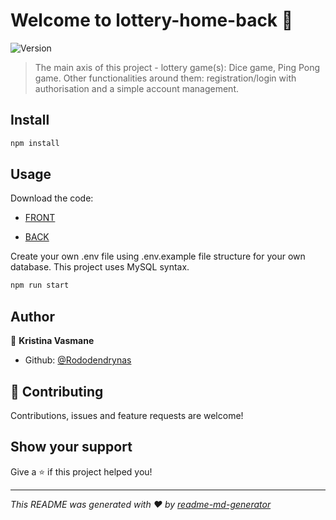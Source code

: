 # Welcome to lottery-home-back 👋

![Version](https://img.shields.io/badge/version-0.1.0---blue.svg?cacheSeconds=2592000)

> The main axis of this project - lottery game(s): Dice game, Ping Pong game. Other functionalities around them: registration/login with authorisation and a simple account management.

## Install

```sh
npm install
```

## Usage

Download the code:

- [FRONT](https://github.com/Rododendrynas/lottery-home-front.git)

- [BACK](https://github.com/Rododendrynas/lottery-home-back.git)

Create your own .env file using .env.example file structure for your own database. This project uses MySQL syntax.

```sh
npm run start
```

## Author

👤 **Kristina Vasmane**

- Github: [@Rododendrynas](https://github.com/Rododendrynas)

## 🤝 Contributing

Contributions, issues and feature requests are welcome!

## Show your support

Give a ⭐️ if this project helped you!

---

_This README was generated with ❤️ by [readme-md-generator](https://github.com/kefranabg/readme-md-generator)_

